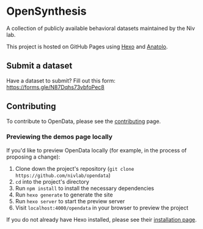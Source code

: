 # OpenSynthesis

A collection of publicly available behavioral datasets maintained by the Niv lab.

This project is hosted on GitHub Pages using [Hexo](https://hexo.io/docs/) and [Anatolo](https://github.com/Lhcfl/hexo-theme-anatolo).

## Submit a dataset

Have a dataset to submit? Fill out this form: https://forms.gle/N87Dqhs73vbfoPec8

## Contributing

To contribute to OpenData, please see the [contributing](https://nivlab.github.io/opendata/contribute) page.

### Previewing the demos page locally

If you'd like to preview OpenData locally (for example, in the process of proposing a change):

1. Clone down the project's repository (`git clone https://github.com/nivlab/opendata`)
2. `cd` into the project's directory
3. Run `npm install` to install the necessary dependencies
4. Run `hexo generate` to generate the site
5. Run `hexo server` to start the preview server
6. Visit `localhost:4000/opendata` in your browser to preview the project

If you do not already have Hexo installed, please see their [installation page](https://hexo.io/docs/#Installation).
